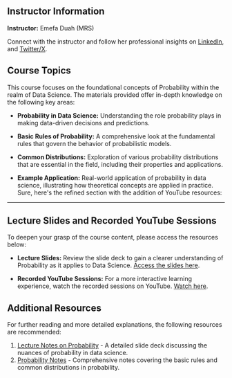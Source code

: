 ## Instructor Information
**Instructor:** Emefa Duah (MRS)

Connect with the instructor and follow her professional insights on [LinkedIn](https://www.linkedin.com/in/emefaduah/?originalSubdomain=gh), and [Twitter/X](https://twitter.com/EmefaDuah).

## Course Topics
This course focuses on the foundational concepts of Probability within the realm of Data Science. The materials provided offer in-depth knowledge on the following key areas:

- **Probability in Data Science:** Understanding the role probability plays in making data-driven decisions and predictions.
  
- **Basic Rules of Probability:** A comprehensive look at the fundamental rules that govern the behavior of probabilistic models.
  
- **Common Distributions:** Exploration of various probability distributions that are essential in the field, including their properties and applications.
  
- **Example Application:** Real-world application of probability in data science, illustrating how theoretical concepts are applied in practice.
Sure, here's the refined section with the addition of YouTube resources:

---

## Lecture Slides and Recorded YouTube Sessions

To deepen your grasp of the course content, please access the resources below:

- **Lecture Slides:** Review the slide deck to gain a clearer understanding of Probability as it applies to Data Science. [Access the slides here](https://docs.google.com/presentation/d/14M30ZeB8fSwRNLes7CNiyOhI5FWw5Xz4/edit?usp=sharing&ouid=114585278349974123873&rtpof=true&sd=true).

- **Recorded YouTube Sessions:** For a more interactive learning experience, watch the recorded sessions on YouTube. [Watch here](https://youtube.com/live/zAw5ryt8YOA).


## Additional Resources
For further reading and more detailed explanations, the following resources are recommended:
1. [Lecture Notes on Probability](https://www.datasciencecourse.org/slides/15388_S22_Lecture_16_probability.pdf) - A detailed slide deck discussing the nuances of probability in data science.
2. [Probability Notes](http://www.datasciencecourse.org/notes/probability/) - Comprehensive notes covering the basic rules and common distributions in probability.
